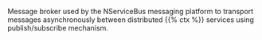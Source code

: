 Message broker used by the NServiceBus messaging platform to transport messages asynchronously between distributed {{% ctx %}} services using publish/subscribe mechanism.